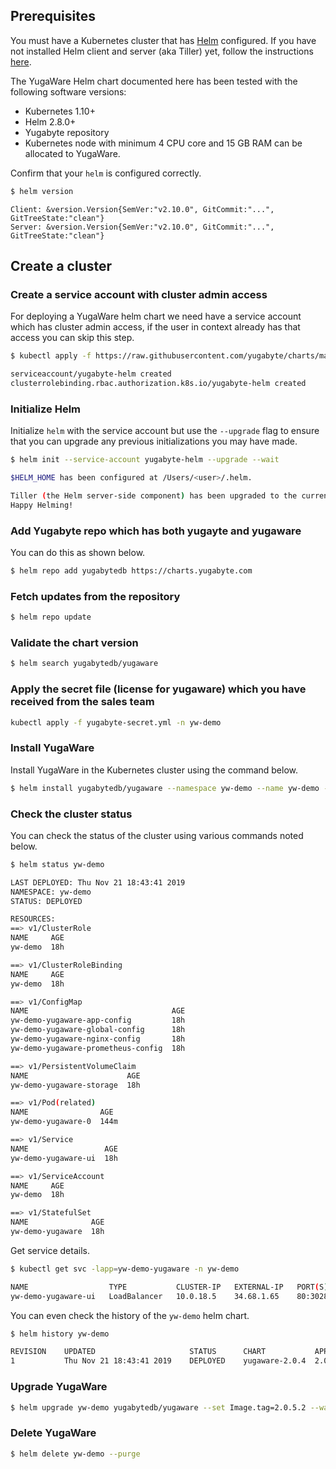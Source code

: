 ## Prerequisites

You must have a Kubernetes cluster that has [Helm](https://helm.sh/) configured. If you have not installed Helm client and server (aka Tiller) yet, follow the instructions [here](https://docs.helm.sh/using_helm/#installing-helm).

The YugaWare Helm chart documented here has been tested with the following software versions:

- Kubernetes 1.10+
- Helm 2.8.0+
- Yugabyte repository
- Kubernetes node with minimum 4 CPU core and 15 GB RAM can be allocated to YugaWare.

Confirm that your `helm` is configured correctly.

```sh
$ helm version
```

```
Client: &version.Version{SemVer:"v2.10.0", GitCommit:"...", GitTreeState:"clean"}
Server: &version.Version{SemVer:"v2.10.0", GitCommit:"...", GitTreeState:"clean"}
```

## Create a cluster

### Create a service account with cluster admin access

For deploying a YugaWare helm chart we need have a service account which has cluster admin access, if the user in context already has that access you can skip this step.

```sh
$ kubectl apply -f https://raw.githubusercontent.com/yugabyte/charts/master/stable/yugabyte/yugabyte-rbac.yaml
```

```sh
serviceaccount/yugabyte-helm created
clusterrolebinding.rbac.authorization.k8s.io/yugabyte-helm created
```

### Initialize Helm

Initialize `helm` with the service account but use the `--upgrade` flag to ensure that you can upgrade any previous initializations you may have made.

```sh
$ helm init --service-account yugabyte-helm --upgrade --wait
```

```sh
$HELM_HOME has been configured at /Users/<user>/.helm.

Tiller (the Helm server-side component) has been upgraded to the current version.
Happy Helming!
```

### Add Yugabyte repo which has both yugayte and yugaware

You can do this as shown below.

```sh
$ helm repo add yugabytedb https://charts.yugabyte.com
```

### Fetch updates from the repository

```sh
$ helm repo update
```

### Validate the chart version

```sh
$ helm search yugabytedb/yugaware
```

### Apply the secret file (license for yugaware) which you have received from the sales team
```sh
kubectl apply -f yugabyte-secret.yml -n yw-demo
```

### Install YugaWare

Install YugaWare in the Kubernetes cluster using the command below.

```sh
$ helm install yugabytedb/yugaware --namespace yw-demo --name yw-demo --wait
```

### Check the cluster status

You can check the status of the cluster using various commands noted below.

```sh
$ helm status yw-demo
```

```sh
LAST DEPLOYED: Thu Nov 21 18:43:41 2019
NAMESPACE: yw-demo
STATUS: DEPLOYED

RESOURCES:
==> v1/ClusterRole
NAME     AGE
yw-demo  18h

==> v1/ClusterRoleBinding
NAME     AGE
yw-demo  18h

==> v1/ConfigMap
NAME                                AGE
yw-demo-yugaware-app-config         18h
yw-demo-yugaware-global-config      18h
yw-demo-yugaware-nginx-config       18h
yw-demo-yugaware-prometheus-config  18h

==> v1/PersistentVolumeClaim
NAME                      AGE
yw-demo-yugaware-storage  18h

==> v1/Pod(related)
NAME                AGE
yw-demo-yugaware-0  144m

==> v1/Service
NAME                 AGE
yw-demo-yugaware-ui  18h

==> v1/ServiceAccount
NAME     AGE
yw-demo  18h

==> v1/StatefulSet
NAME              AGE
yw-demo-yugaware  18h
```

Get service details.

```sh
$ kubectl get svc -lapp=yw-demo-yugaware -n yw-demo
```

```sh
NAME                  TYPE           CLUSTER-IP   EXTERNAL-IP   PORT(S)                       AGE
yw-demo-yugaware-ui   LoadBalancer   10.0.18.5    34.68.1.65    80:30281/TCP,9090:32198/TCP   18h
```

You can even check the history of the `yw-demo` helm chart.

```sh
$ helm history yw-demo
```

```sh
REVISION	UPDATED                 	STATUS  	CHART         	APP VERSION	 DESCRIPTION     
1       	Thu Nov 21 18:43:41 2019	DEPLOYED	yugaware-2.0.4	2.0.4.0-b7 	 Install complete
```

### Upgrade YugaWare

```sh
$ helm upgrade yw-demo yugabytedb/yugaware --set Image.tag=2.0.5.2 --wait
```

### Delete YugaWare

```sh
$ helm delete yw-demo --purge
```

